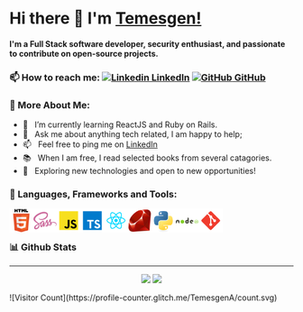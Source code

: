 # Hi there 👋 I'm [Temesgen!](https://github.com/TemesgenA)
#### I'm a Full Stack software developer, security enthusiast, and passionate to contribute on open-source projects.<br>

### 📫 How to reach me: [![Linkedin](https://i.stack.imgur.com/gVE0j.png) LinkedIn](https://www.linkedin.com/in/temesgen-ayneka) [![GitHub](https://i.stack.imgur.com/tskMh.png) GitHub](https://github.com/TemesgenA)

### 🧐 More About Me:

- 🌱 &nbsp; I’m currently learning ReactJS and Ruby on Rails.
- 💬 &nbsp; Ask me about anything tech related, I am happy to help;
- 📫 &nbsp; Feel free to ping me on [LinkedIn](https://www.linkedin.com/in/temesgen-ayneka//)
- 📚 &nbsp; When I am free, I read selected books from several catagories.
- 🤔 &nbsp; Exploring new technologies and open to new opportunities!<br>

### 🔨 Languages, Frameworks and Tools:

<a href="https://developer.mozilla.org/en-US/docs/Glossary/HTML5/" target="_blank"> <img src="./img/html5-original-wordmark.svg" align="left" alt="git" height='42px'/> </a>
<a href="https://sass-lang.com/" target="_blank"> <img src="./img/sass-original.svg" align="left" alt="git" height='42px'/> </a>
<a href="https://developer.mozilla.org/en-US/docs/Web/JavaScript" target="_blank"> <img align="left" alt="JavaScript" height ="42px"  src="./img/javascript.svg"> </a>
<a href="https://www.typescriptlang.org/" target="_blank"><img align="left" alt="Typescirpt" height ="42px" src="./img/typescript.svg"></a>
<a href="https://reactjs.org/" target="_blank"> <img align="left" alt="React" height ="42px" src="./img/react.svg"></a>
<a href="https://www.ruby-lang.org/en/" target="_blank"> <img src="./img/ruby-original.svg" align="left" alt="git" height='42px'/> </a>
<a href="https://www.python.org/" target="_blank"> <img src="./img/python-original.svg" align="left" alt="git" height='42px'/> </a>
<a href="https://nodejs.org" target="_blank"><img align="left" alt="Node.js" height ="42px" src="./img/nodejs-original-wordmark.svg"></a>
<a href="https://git-scm.com/" target="_blank"> <img src="./img/git-scm.svg" align="left" alt="git" height='42px'/> </a>
<br>
<br>

### 📊 Github Stats
---
<p align = "center">
  <img src = "https://github-readme-stats.vercel.app/api?username=TemesgenA&show_icons=true&theme=bear" width = 400>
  <img src = "https://github-readme-streak-stats.herokuapp.com?user=TemesgenA&theme=dark&hide_border=true" width = 400>
</p>
![Visitor Count](https://profile-counter.glitch.me/TemesgenA/count.svg)
